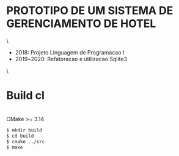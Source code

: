 # PROTOTIPO DE UM SISTEMA DE GERENCIAMENTO DE HOTEL
\
- 2018: Projeto Linguagem de Programacao I
- 2019~2020: Refatoracao e utilizacao Sqlite3

\
# Build cl
\
CMake >= 3.14

```sh
$ mkdir build
$ cd build
$ cmake ../src
$ make
```
